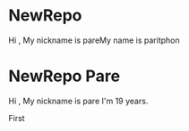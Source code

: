 # NewRepo
Hi , My nickname is pareMy name is paritphon
# NewRepo Pare
Hi , My nickname is pare
I'm 19 years.



First